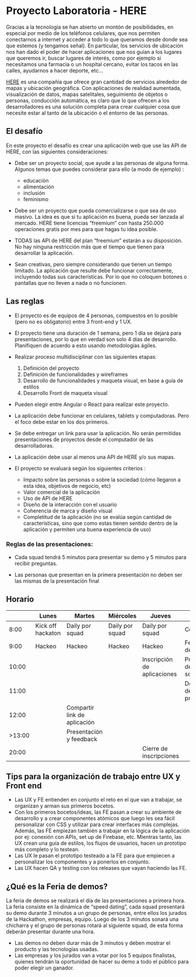# Proyecto Laboratoria - HERE

Gracias a la tecnología se han abierto un montón de posibilidades, en especial por medio de los teléfonos celulares, que nos permiten conectarnos a internet y acceder a todo lo que queramos desde donde sea que estemos (y tengamos señal). En particular, los servicios de ubicación nos han dado el poder de hacer aplicaciones que nos guían a los lugares que queremos ir, buscar lugares de interés, como por ejemplo si necesitamos una farmacia o un hospital cercano, evitar los tacos en las calles, ayudarnos a hacer deporte, etc…

[HERE](https://www.here.com/en) es una compañía que ofrece gran cantidad de servicios alrededor de mapas y ubicación geográfica. Con aplicaciones de realidad aumentada, visualización de datos, mapas satelitales, seguimiento de objetos o personas, conducción automática, es claro que lo que ofrecen a los desarrolladores es una solución completa para crear cualquier cosa que necesite estar al tanto de la ubicación o el entorno de las personas.

## El desafío

En este proyecto el desafío es crear una aplicación web que use las API de HERE, con las siguientes consideraciones: 

* Debe ser un proyecto social, que ayude a las personas de alguna forma. Algunos temas que puedes considerar para ello (a modo de ejemplo) : 
    * educación
    * alimentación 
    * inclusión 
    * feminismo

* Debe ser un proyecto que pueda comercializarse o que sea de uso masivo. La idea es que si tu aplicación es buena, pueda ser lanzada al mercado. HERE tiene licencias “freemium” con hasta 250.000 operaciones gratis por mes para que hagas tu idea posible.

* TODAS las API de HERE del plan “freemium” estarán a su disposición. No hay ninguna restricción más que el tiempo que tienen para desarrollar la aplicación.

* Sean creativas, pero siempre considerando que tienen un tiempo limitado. La aplicación que resulte debe funcionar correctamente, incluyendo todas sus características. Por lo que no coloquen botones o pantallas que no lleven a nada o no funcionen.

## Las reglas 

* El proyecto es de equipos de 4 personas, compuestos en lo posible (pero no es obligatorio) entre 3 front-end y 1 UX.

* El proyecto tiene una duración de 1 semana, pero 1 día se dejará para presentaciones, por lo que en verdad son solo 4 días de desarrollo. Planifiquen de acuerdo a esto usando metodologías ágiles.

* Realizar proceso multidisciplinar con las siguientes etapas:
    1. Definición del proyecto
    2. Definición de funcionalidades y wireframes
    3. Desarrollo de funcionalidades y maqueta visual, en base a guía de estilos
    4. Desarrollo Front de maqueta visual

* Pueden elegir entre Angular o React para realizar este proyecto.

* La aplicación debe funcionar en celulares, tablets y computadoras. Pero el foco debe estar en los dos primeros.

* Se debe entregar un link para usar la aplicación. No serán permitidas presentaciones de proyectos desde el computador de las desarrolladoras.

* La aplicación debe usar al menos una API de HERE y/o sus mapas.

* El proyecto se evaluará según los siguientes criterios : 
    - Impacto sobre las personas o sobre la sociedad (cómo llegaron a esta idea, objetivos de negocio, etc)
    - Valor comercial de la aplicación
    - Uso de API de HERE
    - Diseño de la interacción con el usuario
    - Coherencia de marca y diseño visual
    - Completitud de la aplicación (no se evalúa según cantidad de características, sino que como estas tienen sentido dentro de la aplicación y permiten una buena experiencia de uso)

### Reglas de las presentaciones: 
* Cada squad tendrá 5 minutos para presentar su demo y 5 minutos para recibir preguntas. 

* Las personas que presentan en la primera presentación no deben ser las mismas de la presentación final 


## Horario

|       |  Lunes            |  Martes                       | Miércoles         | Jueves                        | Viernes                               |
|------ | ------------------| ----------------------------- | ----------------- | ----------------------------- | ------------------------------------- |
| 8:00  | Kick off hackaton | Daily por squad               | Daily por squad   | Daily por squad               | Coffee break                          |
| 9:00  | Hackeo            | Hackeo                        | Hackeo            | Hackeo                        | Feria de demostraciones               |
| 10:00 |                   |                               |                   | Inscripción de aplicaciones   | Presentación de mejores squads        |
| 11:00 |                   |                               |                   |                               | Deliberación del jurado y premiación  |
| 12:00 |                   | Compartir link de aplicación  |                   |                               |                                       |
|>13:00 |                   | Presentación y feedback       |                   |                               |                                       |
| 20:00 |                   |                               |                   | Cierre de inscripciones       |                                       |

## Tips para la organización de trabajo entre UX y Front end

* Las UX y FE entienden en conjunto el reto en el que van a trabajar, se organizan y arman sus primeros bocetos.
* Con los primeros bocetos/ideas, las FE pasan a crear su ambiente de desarrollo y a crear componentes atómicos que luego les sea fácil personalizar con CSS y utilizar para crear interfaces más complejas. Además, las FE empiezan también a trabajar en la lógica de la aplicación por ej: conexión con APIs, set up de Firebase, etc. Mientras tanto, las UX crean una guía de estilos, los flujos de usuarios, hacen un prototipo más completo y lo testean.
* Las UX le pasan el prototipo testeado a la FE para que empiecen a personalizar los componentes y a ponerlos en conjunto.
* Las UX hacen QA y testing con los releases que vayan haciendo las FE.

## ¿Qué es la Feria de demos?

La feria de demos se realizará el día de las presentaciones a primera hora. La feria consiste en la dinámica de “speed dating”, cada squad presentará su demo durante 3 minutos a un grupo de personas, entre ellos los jurados de la Hackathon, empresas, equipo. Luego de los 3 minutos sonará una chicharra y el grupo de personas rotará al siguiente squad, de esta forma deberán presentar durante una hora. 

* Las demos no deben durar más de 3 minutos y deben mostrar el producto y las tecnologías usadas.
* Las empresas y los jurados van a votar por los 5 equipos finalistas, quienes tendrán la oportunidad de hacer su demo a todo el público para poder elegir un ganador. 


